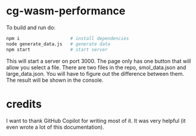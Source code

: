 # cg-wasm-performance

To build and run do:

```bash
npm i                   # install dependencies
node generate_data.js   # generate data
npm start               # start server
```

This will start a server on port 3000. The page only has one button that will allow you select a file. There are two files in the repo, smol_data.json and large_data.json. You will have to figure out the difference between them. The result will be shown in the console.

# credits

I want to thank GitHub Copilot for writing most of it. It was very helpful (it even wrote a lot of this documentation).
